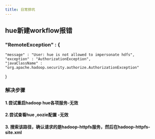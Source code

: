 ```yaml
---
title: 日常排坑
---
```


## hue新建workflow报错
### "RemoteException" : {
    "message" : "User: hue is not allowed to impersonate hdfs",
    "exception" : "AuthorizationException",
    "javaClassName" : "org.apache.hadoop.security.authorize.AuthorizationException"
  }
### 解决步骤
#### 1.尝试重启hadoop hue各项服务-无效
#### 2.尝试查看hue ,oozie配置 -无效
#### 3. 搜索该路径，确认请求的是hadoop-httpfs服务，然后在hadoop-httpfs-site.xml
